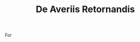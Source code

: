 ---
title: De Averiis Retornandis
letter: D
permalink: "/definitions/bld-de-averiis-retornandis.html"
body: For
published_at: '2018-07-07'
source: Black's Law Dictionary 2nd Ed (1910)
layout: post
---